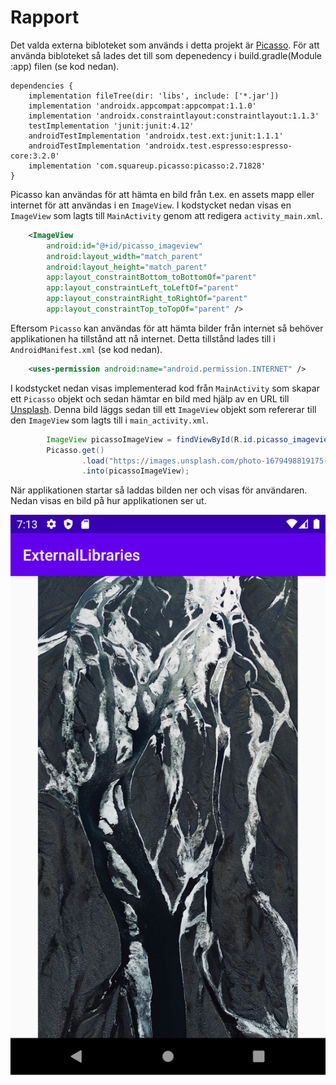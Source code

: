 
# Rapport

Det valda externa bibloteket som används i detta projekt är [Picasso](https://square.github.io/picasso/). För att använda bibloteket så lades det till som depenedency i build.gradle(Module :app) filen (se kod nedan).

```
dependencies {
    implementation fileTree(dir: 'libs', include: ['*.jar'])
    implementation 'androidx.appcompat:appcompat:1.1.0'
    implementation 'androidx.constraintlayout:constraintlayout:1.1.3'
    testImplementation 'junit:junit:4.12'
    androidTestImplementation 'androidx.test.ext:junit:1.1.1'
    androidTestImplementation 'androidx.test.espresso:espresso-core:3.2.0'
    implementation 'com.squareup.picasso:picasso:2.71828'
}
```

Picasso kan användas för att hämta en bild från t.ex. en assets mapp eller internet för att användas i en `ImageView`. I kodstycket nedan visas en `ImageView` som lagts till `MainActivity` genom att redigera `activity_main.xml`.

```xml
    <ImageView
        android:id="@+id/picasso_imageview"
        android:layout_width="match_parent"
        android:layout_height="match_parent"
        app:layout_constraintBottom_toBottomOf="parent"
        app:layout_constraintLeft_toLeftOf="parent"
        app:layout_constraintRight_toRightOf="parent"
        app:layout_constraintTop_toTopOf="parent" />
```

Eftersom `Picasso` kan användas för att hämta bilder från internet så behöver applikationen ha tillstånd att nå internet. Detta tillstånd lades till i `AndroidManifest.xml` (se kod nedan).

```xml
    <uses-permission android:name="android.permission.INTERNET" />
```

I kodstycket nedan visas implementerad kod från `MainActivity` som skapar ett `Picasso` objekt och sedan hämtar en bild med hjälp av en URL till [Unsplash](https://unsplash.com/). Denna bild läggs sedan till ett `ImageView` objekt som refererar till den `ImageView` som lagts till i `main_activity.xml`.  

```java
        ImageView picassoImageView = findViewById(R.id.picasso_imageview);
        Picasso.get()
                .load("https://images.unsplash.com/photo-1679498819175-9b2bc1df5ccf")
                .into(picassoImageView);
```


När applikationen startar så laddas bilden ner och visas för användaren. Nedan visas en bild på hur applikationen ser ut.

![ExternalLibraries.](ExternalLibraries.png)
